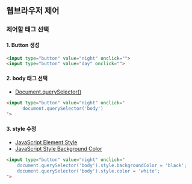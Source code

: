 ## 웹브라우저 제어

### 제어할 태그 선택



#### 1. Button 생성

```html
<input type="button" value="night" onclick="">
<input type="button" value="day" onclick="">
```



#### 2. body 태그 선택

- [Document.querySelector()](https://developer.mozilla.org/ko/docs/Web/API/Document/querySelector)

```html
<input type="button" value="night" onclick="
	  document.querySelector('body')
">
```



#### 3. style 수정

- [JavaScript Element Style](https://www.w3schools.com/jsref/dom_obj_style.asp)
- [JavaScript Style Background Color](https://www.w3schools.com/jsref/prop_style_backgroundcolor.asp)

```html
<input type="button" value="night" onclick="
	document.querySelector('body').style.backgroundColor = 'black';
	document.querySelector('body').style.color = 'white';
">
```

